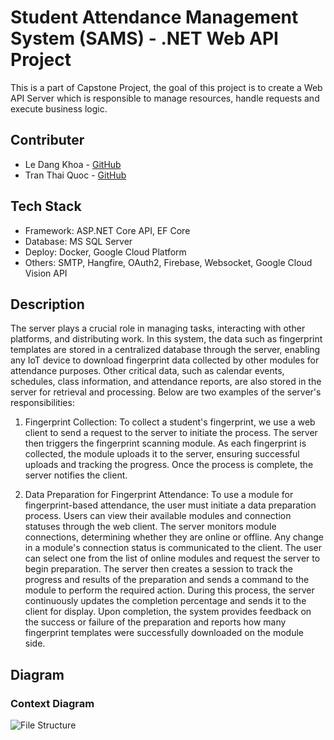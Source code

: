 # Student Attendance Management System (SAMS) - .NET Web API Project
This is a part of Capstone Project, the goal of this project is to create a Web API Server which is responsible to manage resources, handle requests and execute business logic.

## Contributer
* Le Dang Khoa  - <a href="https://github.com/khoaLe12">GitHub</a>
* Tran Thai Quoc - <a href="https://github.com/Toannd832">GitHub</a>

## Tech Stack
* Framework: ASP.NET Core API, EF Core
* Database: MS SQL Server
* Deploy: Docker, Google Cloud Platform
* Others: SMTP, Hangfire, OAuth2, Firebase, Websocket, Google Cloud Vision API

## Description
The server plays a crucial role in managing tasks, interacting with other platforms, and distributing work. In this system, the data such as fingerprint templates are stored in a centralized database through the server, enabling any IoT device to download fingerprint data collected by other modules for attendance purposes. Other critical data, such as calendar events, schedules, class information, and attendance reports, are also stored in the server for retrieval and processing. Below are two examples of the server's responsibilities:

1. Fingerprint Collection: To collect a student's fingerprint, we use a web client to send a request to the server to initiate the process. The server then triggers the fingerprint scanning module. As each fingerprint is collected, the module uploads it to the server, ensuring successful uploads and tracking the progress. Once the process is complete, the server notifies the client.

2. Data Preparation for Fingerprint Attendance: To use a module for fingerprint-based attendance, the user must initiate a data preparation process. Users can view their available modules and connection statuses through the web client. The server monitors module connections, determining whether they are online or offline. Any change in a module's connection status is communicated to the client. The user can select one from the list of online modules and request the server to begin preparation. The server then creates a session to track the progress and results of the preparation and sends a command to the module to perform the required action. During this process, the server continuously updates the completion percentage and sends it to the client for display. Upon completion, the system provides feedback on the success or failure of the preparation and reports how many fingerprint templates were successfully downloaded on the module side.

## Diagram
### Context Diagram
![File Structure](https://drive.google.com/file/d/1uvEIpc8LQbT0_GXLnYHTpAITz9xZ9Qq3/view?usp=sharing)

